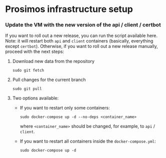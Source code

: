 # Prosimos infrastructure setup

### Update the VM with the new version of the api / client / certbot

If you want to roll out a new release, you can run the script available here.
Note: it will restart both `api` and `client` containers (basically, everything except `certbot`).
Otherwise, if you want to roll out a new release manually, proceed with the next steps:

1. Download new data from the repository
    ```
    sudo git fetch
    ```
2. Pull changes for the current branch
    ```
    sudo git pull
    ```
3. Two options available:
    - If you want to restart only some containers:
        ```
        sudo docker-compose up -d --no-deps <container_name>
        ```

        where `<container_name>` should be changed, for example, to `api` / `client`.
    - If you want to restart all containers inside the `docker-compose.yml`:
        ```
        sudo docker-compose up -d
        ```